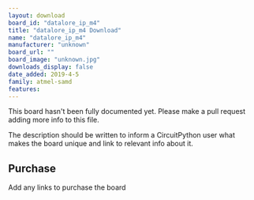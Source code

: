 ```yaml
---
layout: download
board_id: "datalore_ip_m4"
title: "datalore_ip_m4 Download"
name: "datalore_ip_m4"
manufacturer: "unknown"
board_url: ""
board_image: "unknown.jpg"
downloads_display: false
date_added: 2019-4-5
family: atmel-samd
features:
---
```


This board hasn't been fully documented yet. Please make a pull request adding more info to this file.

The description should be written to inform a CircuitPython user what makes the board unique and link to relevant info about it.

## Purchase
Add any links to purchase the board
